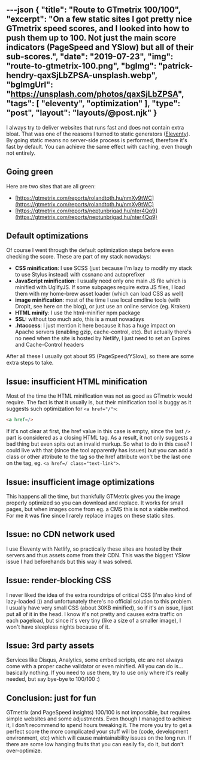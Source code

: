---json
{
    "title": "Route to GTmetrix 100/100",
    "excerpt": "On a few static sites I got pretty nice GTmetrix speed scores, and I looked into how to push them up to 100. Not just the main score indicators (PageSpeed and YSlow) but all of their sub-scores.",
    "date": "2019-07-23",
    "img": "route-to-gtmetrix-100.png",
    "bgImg": "patrick-hendry-qaxSjLbZPSA-unsplash.webp",
    "bgImgUrl": "https://unsplash.com/photos/qaxSjLbZPSA",
    "tags": [
        "eleventy",
        "optimization"
    ],
    "type": "post",
    "layout": "layouts/@post.njk"
}
---

I always try to deliver websites that runs fast and does not contain extra bloat. That was one of the reasons I turned to static generators ([Eleventy](https://www.11ty.io/)). By going static means no server-side process is performed, therefore it's fast by default. You can achieve the same effect with caching, even though not entirely.

## Going green

Here are two sites that are all green:

- [https://gtmetrix.com/reports/rolandtoth.hu/nmXy9tWC](https://gtmetrix.com/reports/rolandtoth.hu/nmXy9tWC)
- [https://gtmetrix.com/reports/neptunbrigad.hu/nter4Qq9](https://gtmetrix.com/reports/neptunbrigad.hu/nter4Qq9)

## Default optimizations

Of course I went through the default optimization steps before even checking the score. These are part of my stack nowadays:

- **CSS minification**: I use SCSS (just because I'm lazy to modify my stack to use Stylus instead) with cssnano and autoprefixer
- **JavaScript minification**: I usually need only one main JS file which is minified with UglifyJS. If some subpages require extra JS files, I load them with my home-brew asset loader (which can load CSS as well)
- **image minification**: most of the time I use local cmdline tools (with DropIt, see here on the blog), or just use an online service (eg. Kraken)
- **HTML minify**: I use the html-minifier npm package
- **SSL:** without too much ado, this is a must nowadays
- **.htaccess**: I just mention it here because it has a huge impact on Apache servers (enabling gzip, cache-control, etc). But actually there's no need when the site is hosted by Netlify, I just need to set an Expires and Cache-Control headers

After all these I usually got about 95 (PageSpeed/YSlow), so there are some extra steps to take.

## Issue: insufficient HTML minification

Most of the time the HTML minification was not as good as GTmetrix would require. The fact is that it usually is, but their minification tool is buggy as it suggests such optimization for ```<a href="/">```:

```html
<a href=/>
```

If it's not clear at first, the href value in this case is empty, since the last ```/>``` part is considered as a closing HTML tag. As a result, it not only suggests a bad thing but even spits out an invalid markup. So what to do in this case? I could live with that (since the tool apparently has issues) but you can add a class or other attribute to the tag so the href attribute won't be the last one on the tag, eg. ```<a href=/ class="text-link">```.

## Issue: insufficient image optimizations

This happens all the time, but thankfully GTMetrix gives you the image properly optimized so you can download and replace. It works for small pages, but when images come from eg. a CMS this is not a viable method. For me it was fine since I rarely replace images on these static sites.

## Issue: no CDN network used

I use Eleventy with Netlify, so practically these sites are hosted by their servers and thus assets come from their CDN. This was the biggest YSlow issue I had beforehands but this way it was solved.

## Issue: render-blocking CSS

I never liked the idea of the extra roundtrips of critical CSS (I'm also kind of lazy-loaded :)) and unfortunately there's no official solution to this problem. I usually have very small CSS (about 30KB minified), so if it's an issue, I just put all of it in the head. I know it's not pretty and causes extra traffic on each pageload, but since it's very tiny (like a size of a smaller image), I won't have sleepless nights because of it.

## Issue: 3rd party assets

Services like Disqus, Analytics, some embed scripts, etc are not always come with a proper cache validator or even minified. All you can do is... basically nothing. If you need to use them, try to use only where it's really needed, but say bye-bye to 100/100 :)

## Conclusion: just for fun

GTmetrix (and PageSpeed insights) 100/100 is not impossible, but requires simple websites and some adjustments. Even though I managed to achieve it, I don't recommend to spend hours tweaking it. The more you try to get a perfect score the more complicated your stuff will be (code, development environment, etc) which will cause maintainability issues on the long run. If there are some low hanging fruits that you can easily fix, do it, but don't over-optimize.